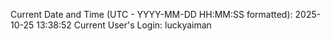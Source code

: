 Current Date and Time (UTC - YYYY-MM-DD HH:MM:SS formatted): 2025-10-25 13:38:52
Current User's Login: luckyaiman
